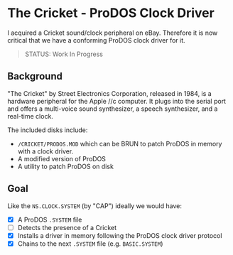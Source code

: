 # The Cricket - ProDOS Clock Driver

I acquired a Cricket sound/clock peripheral on eBay. Therefore it is now critical that we have a conforming ProDOS clock driver for it.

> STATUS: Work In Progress

## Background

"The Cricket" by Street Electronics Corporation, released in 1984, is a hardware peripheral for the Apple //c computer. It plugs into the serial port and offers a multi-voice sound synthesizer, a speech synthesizer, and a real-time clock.

The included disks include:
* `/CRICKET/PRODOS.MOD` which can be BRUN to patch ProDOS in memory with a clock driver.
* A modified version of ProDOS
* A utility to patch ProDOS on disk

## Goal

Like the `NS.CLOCK.SYSTEM` (by "CAP") ideally we would have:

* [x] A ProDOS `.SYSTEM` file
* [ ] Detects the presence of a Cricket
* [x] Installs a driver in memory following the ProDOS clock driver protocol
* [x] Chains to the next `.SYSTEM` file (e.g. `BASIC.SYSTEM`)
